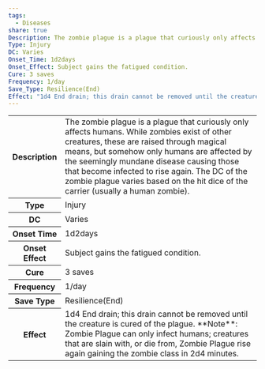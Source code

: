 ```yaml
---
tags:
  - Diseases
share: true
Description: The zombie plague is a plague that curiously only affects humans. While zombies exist of other creatures, these are raised through magical means, but somehow only humans are affected by the seemingly mundane disease causing those that become infected to rise again. The DC of the zombie plague varies based on the hit dice of the carrier (usually a human zombie).
Type: Injury
DC: Varies
Onset_Time: 1d2days
Onset_Effect: Subject gains the fatigued condition.
Cure: 3 saves
Frequency: 1/day
Save_Type: Resilience(End)
Effect: "1d4 End drain; this drain cannot be removed until the creature is cured of the plague. **Note**: Zombie Plague can only infect humans; creatures that are slain with, or die from, Zombie Plague rise again gaining the zombie class in 2d4 minutes."
---
```

<p><span dir="ltr" style="overflow-x: auto;"><table><tbody><tr><th dir="ltr">Description</th><td dir="ltr">The zombie plague is a plague that curiously only affects humans. While zombies exist of other creatures, these are raised through magical means, but somehow only humans are affected by the seemingly mundane disease causing those that become infected to rise again. The DC of the zombie plague varies based on the hit dice of the carrier (usually a human zombie).</td></tr><tr><th dir="ltr">Type</th><td dir="ltr">Injury</td></tr><tr><th dir="ltr">DC</th><td dir="ltr">Varies</td></tr><tr><th dir="ltr">Onset Time</th><td dir="ltr">1d2days</td></tr><tr><th dir="ltr">Onset Effect</th><td dir="ltr">Subject gains the fatigued condition.</td></tr><tr><th dir="ltr">Cure</th><td dir="ltr">3 saves</td></tr><tr><th dir="ltr">Frequency</th><td dir="ltr">1/day</td></tr><tr><th dir="ltr">Save Type</th><td dir="ltr">Resilience(End)</td></tr><tr><th dir="ltr">Effect</th><td dir="ltr">1d4 End drain; this drain cannot be removed until the creature is cured of the plague. **Note**: Zombie Plague can only infect humans; creatures that are slain with, or die from, Zombie Plague rise again gaining the zombie class in 2d4 minutes.</td></tr></tbody></table></span></p>